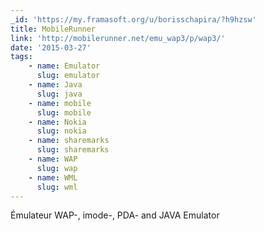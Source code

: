 ```yaml
---
_id: 'https://my.framasoft.org/u/borisschapira/?h9hzsw'
title: MobileRunner
link: 'http://mobilerunner.net/emu_wap3/p/wap3/'
date: '2015-03-27'
tags:
    - name: Emulator
      slug: emulator
    - name: Java
      slug: java
    - name: mobile
      slug: mobile
    - name: Nokia
      slug: nokia
    - name: sharemarks
      slug: sharemarks
    - name: WAP
      slug: wap
    - name: WML
      slug: wml
---
```


<div class="markdown"><p>Émulateur WAP-, imode-, PDA- and JAVA Emulator
</p></div>
